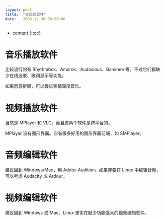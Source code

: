 ```yaml
---
layout: post
title:  "音视频软件"
date:   2006-12-30 00:00:00
---
```

* content
{:toc}

# 音乐播放软件

比较流行的有 Rhythmbox、Amarok、Audacious、Banshee 等。不过它们都缺少在线选歌、歌词显示等功能。

如果愿意折腾，可以尝试移植深度音乐。

# 视频播放软件

当然是 MPlayer 和 VLC。而且这两个软件是跨平台的。

MPlayer 没有图形界面。它有很多好用的图形界面前端，如 SMPlayer。

# 音频编辑软件

建议回到 Windows/Mac，用 Adobe Audition。如果非要在 Linux 中编辑音频，可以考虑 Audacity 或 Ardour。

# 视频编辑软件

建议回到 Windows 或 Mac。Linux 里实在缺少功能强大的视频编辑软件。

